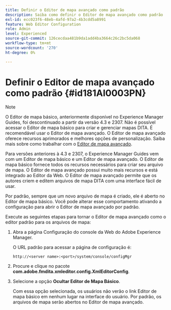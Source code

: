 ```yaml
---
title: Definir o Editor de mapa avançado como padrão
description: Saiba como definir o Editor de mapa avançado como padrão
exl-id: ecc023f6-48eb-4afd-97a2-4b3cdd5a8991
feature: Web Editor Configuration
role: Admin
level: Experienced
source-git-commit: 126cecdaa481b9da1add4ba3664c26c2bc5da068
workflow-type: tm+mt
source-wordcount: '270'
ht-degree: 0%

---
```


# Definir o Editor de mapa avançado como padrão {#id181AI0003PN}

>[!NOTE]
>
> O Editor de mapa básico, anteriormente disponível no Experience Manager Guides, foi descontinuado a partir da versão 4.3 e 2307. Não é possível acessar o Editor de mapa básico para criar e gerenciar mapas DITA.
>É recomendável usar o Editor de mapa avançado. O Editor de mapa avançado oferece recursos aprimorados e melhores opções de personalização. Saiba mais sobre como trabalhar com o [Editor de mapa avançado](../user-guide/map-editor-advanced-map-editor.md).

Para versões anteriores à 4.3 e 2307, o Experience Manager Guides vem com um Editor de mapa básico e um Editor de mapa avançado. O Editor de mapa básico fornece todos os recursos necessários para criar seu arquivo de mapa. O Editor de mapa avançado possui muito mais recursos e está integrado ao Editor da Web. O Editor de mapa avançado permite que os autores criem e editem arquivos de mapa DITA com uma interface fácil de usar.

Por padrão, sempre que um novo arquivo de mapa é criado, ele é aberto no Editor de mapa básico. Você pode alterar esse comportamento ativando a configuração para abrir o Editor de mapa avançado por padrão.

Execute as seguintes etapas para tornar o Editor de mapa avançado como o editor padrão para os arquivos de mapa:

1. Abra a página Configuração do console da Web do Adobe Experience Manager.

   O URL padrão para acessar a página de configuração é:

   ```http
   http://<server name>:<port>/system/console/configMgr
   ```

1. Procure e clique no pacote **com.adobe.fmdita.xmleditor.config.XmlEditorConfig**.

1. Selecione a opção **Ocultar Editor de Mapa Básico**.

   Com essa opção selecionada, os usuários não verão o link Editor de mapa básico em nenhum lugar na interface do usuário. Por padrão, os arquivos de mapa serão abertos no Editor de mapa avançado.
